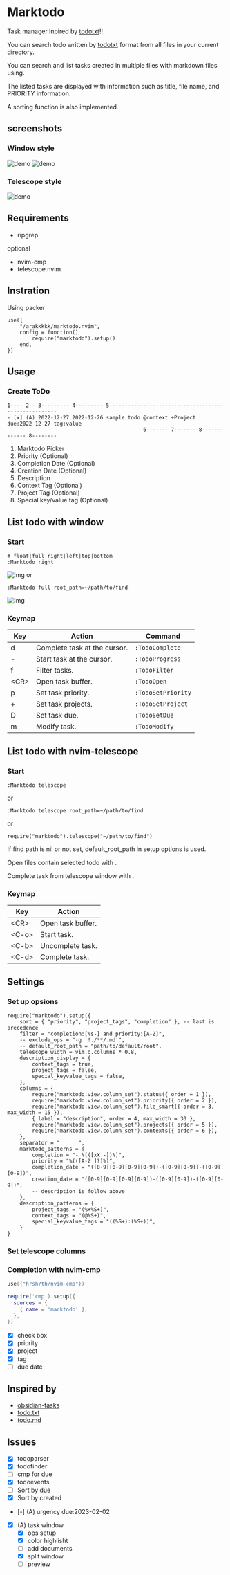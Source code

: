 # Marktodo
Task manager inpired by [todotxt](https://ericasadun.com/2019/11/13/lightweight-to-do-list-formatting/)!!

You can search todo written by [todotxt](https://ericasadun.com/2019/11/13/lightweight-to-do-list-formatting/) format from all files in your current directory.

You can search and list tasks created in multiple files with markdown files using.

The listed tasks are displayed with information such as title, file name, and PRIORITY information.

A sorting function is also implemented.

## screenshots
### Window style
![demo](doc/demo_window.gif)
![demo](doc/demo_window2.gif)
### Telescope style
![demo](doc/demo_telescope.gif)

## Requirements
- ripgrep

optional
- nvim-cmp
- telescope.nvim

## Instration
Using packer
```
use({
	"/arakkkkk/marktodo.nvim",
	config = function()
		require("marktodo").setup()
	end,
})
```

## Usage

### Create ToDo
```
1---- 2-- 3--------- 4--------- 5-----------------------------------------------------
- [x] (A) 2022-12-27 2022-12-26 sample todo @context +Project due:2022-12-27 tag:value
                                            6------- 7------- 8------------- 8--------
```
1. Marktodo Picker
2. Priority (Optional)
3. Completion Date (Optional)
4. Creation Date (Optional)
5. Description
6. Context Tag (Optional)
7. Project Tag (Optional)
8. Special key/value tag (Optional)

## List todo with window
### Start
```
# float|full|right|left|top|bottom
:Marktodo right
```
![img](doc/window_right.png)
or
```
:Marktodo full root_path=~/path/to/find
```
![img](doc/window_full.png)
### Keymap
| Key    | Action                       | Command            |
| ------ | ---------------------------- | ------------------ |
| d      | Complete task at the cursor. | `:TodoComplete`    |
| -      | Start task at the cursor.    | `:TodoProgress`    |
| f      | Filter tasks.                | `:TodoFilter`      |
| \<CR\> | Open task buffer.            |    `:TodoOpen`     |
| p      | Set task priority.           | `:TodoSetPriority` |
| +      | Set task projects.           | `:TodoSetProject`  |
| D      | Set task due.                | `:TodoSetDue`      |
| m      | Modify task.                 | `:TodoModify`      |

## List todo with nvim-telescope
### Start
```
:Marktodo telescope
```
or
```
:Marktodo telescope root_path=~/path/to/find
```
or
```
require("marktodo").telescope("~/path/to/find")
```

If find path is nil or not set, default_root_path in setup options is used.

Open files contain selected todo with <CR>.

Complete task from telescope window with <C-d>.
### Keymap
| Key     | Action            |
| ------- | ----------------- |
| \<CR\>  | Open task buffer. |
| \<C-o\> | Start task.       |
| \<C-b\> | Uncomplete task.  |
| \<C-d\> | Complete task.    |

## Settings
### Set up opsions
```
require("marktodo").setup({
	sort = { "priority", "project_tags", "completion" }, -- last is precedence
	filter = "completion:[%s-] and priority:[A-Z]",
	-- exclude_ops = "-g '!./**/.md'",
	-- default_root_path = "path/to/default/root",
	telescope_width = vim.o.columns * 0.8,
	description_display = {
		context_tags = true,
		project_tags = false,
		special_keyvalue_tags = false,
	},
	columns = {
		require("marktodo.view.column_set").status({ order = 1 }),
		require("marktodo.view.column_set").priority({ order = 2 }),
		require("marktodo.view.column_set").file_smart({ order = 3, max_width = 15 }),
		{ label = "description", order = 4, max_width = 30 },
		require("marktodo.view.column_set").projects({ order = 5 }),
		require("marktodo.view.column_set").contexts({ order = 6 }),
	},
	separator = "      ",
	marktodo_patterns = {
		completion = "- %[([xX -])%]",
		priority = "%(([A-Z ]?)%)",
		completion_date = "([0-9][0-9][0-9][0-9])-([0-9][0-9])-([0-9][0-9])",
		creation_date = "([0-9][0-9][0-9][0-9])-([0-9][0-9])-([0-9][0-9])",
		-- description is follow above
	},
	description_patterns = {
		project_tags = "(%+%S+)",
		context_tags = "(@%S+)",
		special_keyvalue_tags = "((%S+):(%S+))",
	}
}
```
### Set telescope columns
### Completion with nvim-cmp
```lua
use({"hrsh7th/nvim-cmp"})

require('cmp').setup({
  sources = {
    { name = 'marktodo' },
  },
})
```
- [x] check box
- [x] priority
- [x] project
- [x] tag
- [ ] due date

## Inspired by
- [obsidian-tasks](https://github.com/obsidian-tasks-group/obsidian-tasks)
- [todo.txt](https://github.com/todotxt/todo.txt)
- [todo.md](https://github.com/todomd/todo.md)

## Issues
- [x] todoparser
- [x] todofinder
- [ ] cmp for due
- [X] todoevents
- [ ] Sort by due
- [X] Sort by created
- [-] (A) urgency due:2023-02-02
- [x] (A) task window
	- [x] ops setup
	- [x] color highlisht
	- [ ] add documents
	- [x] split window
	- [ ] preview
